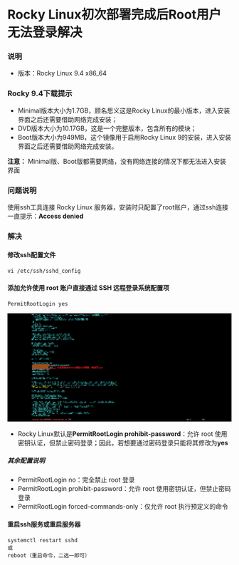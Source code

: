# Rocky Linux初次部署完成后Root用户无法登录解决

### 说明
* 版本：Rocky Linux 9.4 x86_64

### Rocky 9.4下载提示
* Minimal版本大小为1.7GB，顾名思义这是Rocky Linux的最小版本，进入安装界面之后还需要借助网络完成安装；
* DVD版本大小为10.17GB，这是一个完整版本，包含所有的模块；
* Boot版本大小为949MB，这个镜像用于启用Rocky Linux 9的安装，进入安装界面之后还需要借助网络完成安装。

**注意：** Minimal版、Boot版都需要网络，没有网络连接的情况下都无法进入安装界面

### 问题说明
使用ssh工具连接 Rocky Linux 服务器，安装时只配置了root账户，通过ssh连接一直提示：**Access denied**

### 解决
#### 修改ssh配置文件
```shell
vi /etc/ssh/sshd_config
```

#### 添加允许使用 root 账户直接通过 SSH 远程登录系统配置项
```shell
PermitRootLogin yes
```
![ssh远程root登录配置](../resource/rockylinux/rocky-ssh远程root登录配置.png)

* Rocky Linux默认是**PermitRootLogin prohibit-password**：允许 root 使用密钥认证，但禁止密码登录；因此，若想要通过密码登录只能将其修改为**yes**
##### 其余配置说明
* PermitRootLogin no：完全禁止 root 登录
* PermitRootLogin prohibit-password：允许 root 使用密钥认证，但禁止密码登录
* PermitRootLogin forced-commands-only：仅允许 root 执行预定义的命令

#### 重启ssh服务或重启服务器
```shell
systemctl restart sshd
或
reboot（重启命令，二选一即可）
```